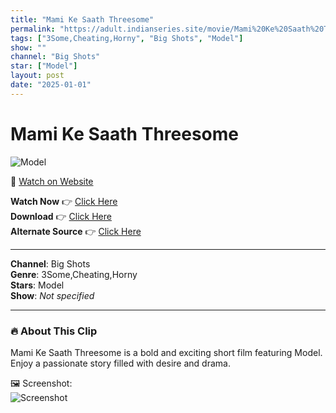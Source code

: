 ```yaml
---
title: "Mami Ke Saath Threesome"
permalink: "https://adult.indianseries.site/movie/Mami%20Ke%20Saath%20Threesome"
tags: ["3Some,Cheating,Horny", "Big Shots", "Model"]
show: ""
channel: "Big Shots"
star: ["Model"]
layout: post
date: "2025-01-01"
---
```


# Mami Ke Saath Threesome

![Model](https://shorts.desisins.com/wp-content/uploads/2024/12/BigShots-DEsiSinc.om_.jpg)

🔗 [Watch on Website](https://adult.indianseries.site/movie/Mami%20Ke%20Saath%20Threesome)

**Watch Now** 👉 [Click Here](https://adult.indianseries.site/movie/Mami%20Ke%20Saath%20Threesome)  
**Download** 👉 [Click Here](https://adult.indianseries.site/movie/Mami%20Ke%20Saath%20Threesome)  
**Alternate Source** 👉 [Click Here](https://adult.indianseries.site/movie/Mami%20Ke%20Saath%20Threesome)

---

**Channel**: Big Shots  
**Genre**: 3Some,Cheating,Horny  
**Stars**: Model  
**Show**: *Not specified*

---

### 🔥 About This Clip

Mami Ke Saath Threesome is a bold and exciting short film featuring Model. Enjoy a passionate story filled with desire and drama.
 
🖼️ Screenshot:  
![Screenshot](https://shorts.desisins.com/wp-content/uploads/2024/12/BigShots-DEsiSinc.om_.jpg)
